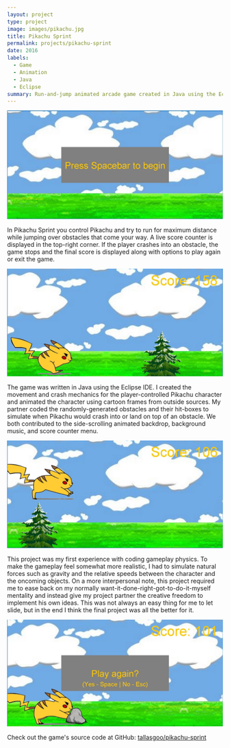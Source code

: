```yaml
---
layout: project
type: project
image: images/pikachu.jpg
title: Pikachu Sprint
permalink: projects/pikachu-sprint
date: 2016
labels:
  - Game
  - Animation
  - Java
  - Eclipse
summary: Run-and-jump animated arcade game created in Java using the Eclipse IDE.
---
```


<img class="ui fluid rounded image" src="../images/pikachu-sprint-start.jpg">

In Pikachu Sprint you control Pikachu and try to run for maximum distance while jumping over obstacles that come your way. A live score counter is displayed in the top-right corner. If the player crashes into an obstacle, the game stops and the final score is displayed along with options to play again or exit the game.

<img class="ui fluid rounded image" src="../images/pikachu-sprint-run.jpg">

The game was written in Java using the Eclipse IDE. I created the movement and crash mechanics for the player-controlled Pikachu character and animated the character using cartoon frames from outside sources. My partner coded the randomly-generated obstacles and their hit-boxes to simulate when Pikachu would crash into or land on top of an obstacle. We both contributed to the side-scrolling animated backdrop, background music, and score counter menu.

<img class="ui fluid rounded image" src="../images/pikachu-sprint-jump.jpg">

This project was my first experience with coding gameplay physics. To make the gameplay feel somewhat more realistic, I had to simulate natural forces such as gravity and the relative speeds between the character and the oncoming objects. On a more interpersonal note, this project required me to ease back on my normally want-it-done-right-got-to-do-it-myself mentality and instead give my project partner the creative freedom to implement his own ideas. This was not always an easy thing for me to let slide, but in the end I think the final project was all the better for it.


<img class="ui fluid rounded image" src="../images/pikachu-sprint-end.jpg">

Check out the game's source code at GitHub: <a href="https://github.com/tallasgoo/pikachu-sprint"><i class="large github icon"></i>tallasgoo/pikachu-sprint</a>
